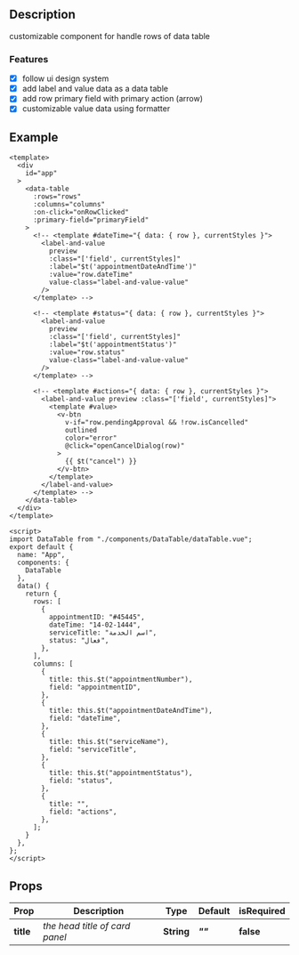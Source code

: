 ## **Description**
customizable component for handle rows of data table

### **Features**
- [x] follow ui design system
- [x] add label and value data as a data table
- [x] add row primary field with primary action (arrow) 
- [x] customizable value data using formatter 

## Example
```vue
<template>
  <div
    id="app"
  >
    <data-table
      :rows="rows"
      :columns="columns"
      :on-click="onRowClicked"
      :primary-field="primaryField"
    >
      <!-- <template #dateTime="{ data: { row }, currentStyles }">
        <label-and-value
          preview
          :class="['field', currentStyles]"
          :label="$t('appointmentDateAndTime')"
          :value="row.dateTime"
          value-class="label-and-value-value"
        />
      </template> -->

      <!-- <template #status="{ data: { row }, currentStyles }">
        <label-and-value
          preview
          :class="['field', currentStyles]"
          :label="$t('appointmentStatus')"
          :value="row.status"
          value-class="label-and-value-value"
        />
      </template> -->

      <!-- <template #actions="{ data: { row }, currentStyles }">
        <label-and-value preview :class="['field', currentStyles]">
          <template #value>
            <v-btn
              v-if="row.pendingApproval && !row.isCancelled"
              outlined
              color="error"
              @click="openCancelDialog(row)"
            >
              {{ $t("cancel") }}
            </v-btn>
          </template>
        </label-and-value>
      </template> -->
    </data-table>
  </div>
</template>

<script>
import DataTable from "./components/DataTable/dataTable.vue";
export default {
  name: "App",
  components: { 
    DataTable 
  },
  data() {
    return {
      rows: [
        {
          appointmentID: "#45445",
          dateTime: "14-02-1444",
          serviceTitle: "اسم الخدمة",
          status: "فعال",
        },
      ],
      columns: [
        {
          title: this.$t("appointmentNumber"),
          field: "appointmentID",
        },
        {
          title: this.$t("appointmentDateAndTime"),
          field: "dateTime",
        },
        {
          title: this.$t("serviceName"),
          field: "serviceTitle",
        },
        {
          title: this.$t("appointmentStatus"),
          field: "status",
        },
        {
          title: "",
          field: "actions",
        },
      ];
    }
  },
};
</script>
```

## Props
| Prop | Description | Type | Default | isRequired
| --- | --- | --- | --- | --- |
| **title** | *the head title of card panel* | **String** | ***""*** | **false**